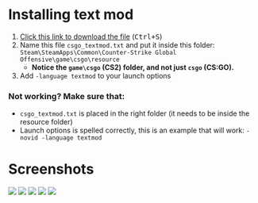 # Installing text mod

1. [Click this link to download the file](https://gist.github.com/xPaw/056b29be7ae9c143ed623a9c4c10cf50/raw/csgo_textmod.txt) (<kbd>Ctrl+S</kbd>)
2. Name this file `csgo_textmod.txt` and put it inside this folder: `Steam\SteamApps\Common\Counter-Strike Global Offensive\game\csgo\resource`
   - **Notice the `game\csgo` (CS2) folder, and not just `csgo` (CS:GO).**
4. Add `-language textmod` to your launch options

### Not working? Make sure that:
- `csgo_textmod.txt` is placed in the right folder (it needs to be inside the resource folder)
- Launch options is spelled correctly, this is an example that will work: `-novid -language textmod`

# Screenshots

![](https://user-images.githubusercontent.com/613331/265502128-55491302-8f9b-464f-8fee-b888acc31d94.png)
![](https://user-images.githubusercontent.com/613331/265502132-d96d24d8-7af6-4c52-a286-9a59eda30444.png)
![](https://user-images.githubusercontent.com/613331/265502133-5284316d-c9f1-4af5-91b1-50c053554ce2.png)
![](https://user-images.githubusercontent.com/613331/265502135-a85a3feb-ee04-4fd6-9aa2-0e34dea1342d.png)
![](https://user-images.githubusercontent.com/613331/265502137-63b46979-51dc-493f-8e02-3d18882f18bc.png)
